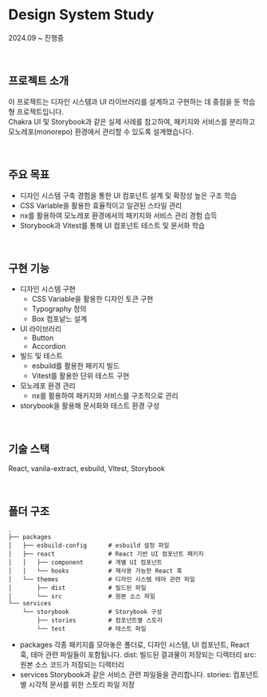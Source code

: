 # Design System Study
2024.09 ~ 진행중

<br />

## 프로젝트 소개
이 프로젝트는 디자인 시스템과 UI 라이브러리를 설계하고 구현하는 데 중점을 둔 학습형 프로젝트입니다. <br/>
Chakra UI 및 Storybook과 같은 실제 사례를 참고하여, 패키지와 서비스를 분리하고 모노레포(monorepo) 환경에서 관리할 수 있도록 설계했습니다.

<br />

## 주요 목표
- 디자인 시스템 구축 경험을 통한 UI 컴포넌트 설계 및 확장성 높은 구조 학습
- CSS Variable을 활용한 효율적이고 일관된 스타일 관리
- nx를 활용하여 모노레포 환경에서의 패키지와 서비스 관리 경험 습득
- Storybook과 Vitest를 통해 UI 컴포넌트 테스트 및 문서화 학습

<br />

## 구현 기능
- 디자인 시스템 구현
  - CSS Variable을 활용한 디자인 토큰 구현
  - Typography 정의
  - Box 컴포넡느 설계
- UI 라이브러리
  - Button
  - Accordion
- 빌드 및 테스트
  - esbuild를 활용한 패키지 빌드
  - Vitest를 활용한 단위 테스트 구현
- 모노레포 환경 관리
  - nx를 활용하여 패키지와 서비스를 구조적으로 관리
- storybook을 활용해 문서화와 테스트 환경 구성

<br />

## 기술 스택
React, vanila-extract, esbuild, Vitest, Storybook


<br />

## 폴더 구조
```
.
├── packages
│   ├── esbuild-config      # esbuild 설정 파일
│   ├── react               # React 기반 UI 컴포넌트 패키지
│   │   ├── component       # 개별 UI 컴포넌트
│   │   └── hooks           # 재사용 가능한 React 훅
│   └── themes              # 디자인 시스템 테마 관련 파일
│       ├── dist            # 빌드된 파일
│       └── src             # 원본 소스 파일
└── services
    └── storybook           # Storybook 구성
        ├── stories         # 컴포넌트별 스토리
        └── test            # 테스트 파일

```
- packages
  각종 패키지를 모아놓은 폴더로, 디자인 시스템, UI 컴포넌트, React 훅, 테마 관련 파일들이 포함됩니다.
  dist: 빌드된 결과물이 저장되는 디렉터리
  src: 원본 소스 코드가 저장되는 디렉터리
- services
  Storybook과 같은 서비스 관련 파일들을 관리합니다.
  stories: 컴포넌트별 시각적 문서를 위한 스토리 파일 저장

